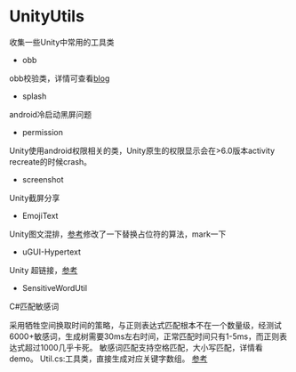 # UnityUtils
收集一些Unity中常用的工具类
- obb

obb校验类，详情可查看[blog](http://www.jianshu.com/p/af3f8e8f2a96)

- splash

android冷启动黑屏问题

- permission

Unity使用android权限相关的类，Unity原生的权限显示会在>6.0版本activity recreate的时候crash。

- screenshot

Unity截屏分享

- EmojiText

Unity图文混排，[参考](https://blog.uwa4d.com/archives/Sparkle_UGUI.html)修改了一下替换占位符的算法，mark一下

- uGUI-Hypertext

Unity 超链接，[参考](https://github.com/setchi/uGUI-Hypertext)

- SensitiveWordUtil

C#匹配敏感词

采用牺牲空间换取时间的策略，与正则表达式匹配根本不在一个数量级，经测试6000+敏感词，生成树需要30ms左右时间，正常匹配时间只有1-5ms，而正则表达式超过1000几乎卡死。 敏感词匹配支持空格匹配，大小写匹配，详情看demo。 Util.cs:工具类，直接生成对应关键字数组。 [参考](http://blog.csdn.net/chenssy/article/details/26961957)